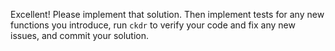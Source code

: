 Excellent! Please implement that solution. Then implement tests for any new functions you introduce, run `ckdr` to verify your code and fix any new issues, and commit your solution.
